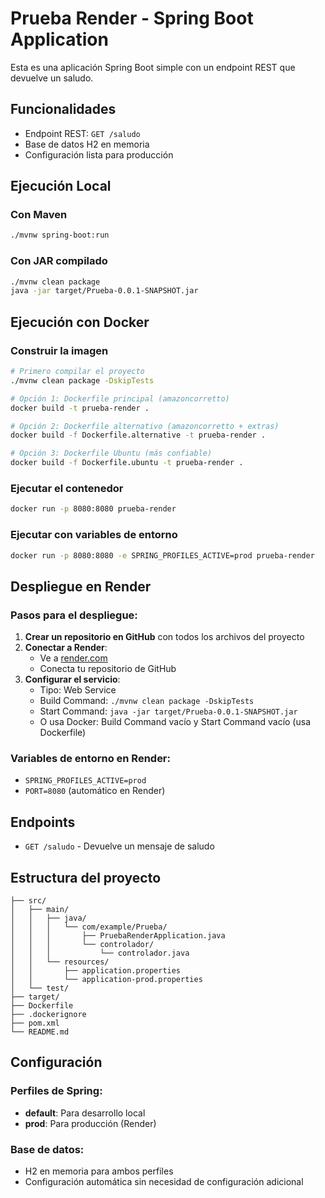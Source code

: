 # Prueba Render - Spring Boot Application

Esta es una aplicación Spring Boot simple con un endpoint REST que devuelve un saludo.

## Funcionalidades

- Endpoint REST: `GET /saludo`
- Base de datos H2 en memoria
- Configuración lista para producción

## Ejecución Local

### Con Maven
```bash
./mvnw spring-boot:run
```

### Con JAR compilado
```bash
./mvnw clean package
java -jar target/Prueba-0.0.1-SNAPSHOT.jar
```

## Ejecución con Docker

### Construir la imagen
```bash
# Primero compilar el proyecto
./mvnw clean package -DskipTests

# Opción 1: Dockerfile principal (amazoncorretto)
docker build -t prueba-render .

# Opción 2: Dockerfile alternativo (amazoncorretto + extras)
docker build -f Dockerfile.alternative -t prueba-render .

# Opción 3: Dockerfile Ubuntu (más confiable)
docker build -f Dockerfile.ubuntu -t prueba-render .
```

### Ejecutar el contenedor
```bash
docker run -p 8080:8080 prueba-render
```

### Ejecutar con variables de entorno
```bash
docker run -p 8080:8080 -e SPRING_PROFILES_ACTIVE=prod prueba-render
```

## Despliegue en Render

### Pasos para el despliegue:

1. **Crear un repositorio en GitHub** con todos los archivos del proyecto
2. **Conectar a Render**: 
   - Ve a [render.com](https://render.com)
   - Conecta tu repositorio de GitHub
3. **Configurar el servicio**:
   - Tipo: Web Service
   - Build Command: `./mvnw clean package -DskipTests`
   - Start Command: `java -jar target/Prueba-0.0.1-SNAPSHOT.jar`
   - O usa Docker: Build Command vacío y Start Command vacío (usa Dockerfile)

### Variables de entorno en Render:
- `SPRING_PROFILES_ACTIVE=prod`
- `PORT=8080` (automático en Render)

## Endpoints

- `GET /saludo` - Devuelve un mensaje de saludo

## Estructura del proyecto

```
├── src/
│   ├── main/
│   │   ├── java/
│   │   │   └── com/example/Prueba/
│   │   │       ├── PruebaRenderApplication.java
│   │   │       └── controlador/
│   │   │           └── controlador.java
│   │   └── resources/
│   │       ├── application.properties
│   │       └── application-prod.properties
│   └── test/
├── target/
├── Dockerfile
├── .dockerignore
├── pom.xml
└── README.md
```

## Configuración

### Perfiles de Spring:
- **default**: Para desarrollo local
- **prod**: Para producción (Render)

### Base de datos:
- H2 en memoria para ambos perfiles
- Configuración automática sin necesidad de configuración adicional
